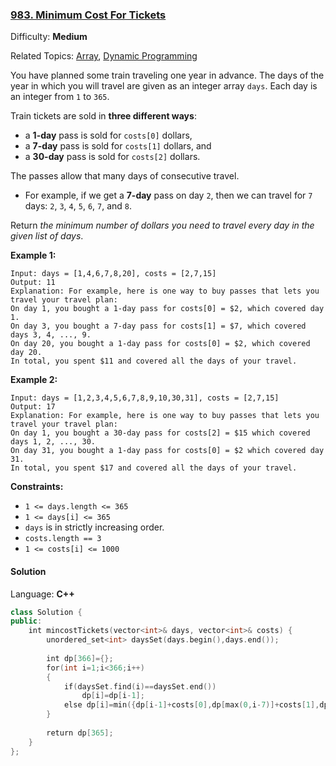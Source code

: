 ### [983\. Minimum Cost For Tickets](https://leetcode.com/problems/minimum-cost-for-tickets/)

Difficulty: **Medium**  

Related Topics: [Array](https://leetcode.com/tag/array/), [Dynamic Programming](https://leetcode.com/tag/dynamic-programming/)


You have planned some train traveling one year in advance. The days of the year in which you will travel are given as an integer array `days`. Each day is an integer from `1` to `365`.

Train tickets are sold in **three different ways**:

*   a **1-day** pass is sold for `costs[0]` dollars,
*   a **7-day** pass is sold for `costs[1]` dollars, and
*   a **30-day** pass is sold for `costs[2]` dollars.

The passes allow that many days of consecutive travel.

*   For example, if we get a **7-day** pass on day `2`, then we can travel for `7` days: `2`, `3`, `4`, `5`, `6`, `7`, and `8`.

Return _the minimum number of dollars you need to travel every day in the given list of days_.

**Example 1:**

```
Input: days = [1,4,6,7,8,20], costs = [2,7,15]
Output: 11
Explanation: For example, here is one way to buy passes that lets you travel your travel plan:
On day 1, you bought a 1-day pass for costs[0] = $2, which covered day 1.
On day 3, you bought a 7-day pass for costs[1] = $7, which covered days 3, 4, ..., 9.
On day 20, you bought a 1-day pass for costs[0] = $2, which covered day 20.
In total, you spent $11 and covered all the days of your travel.
```

**Example 2:**

```
Input: days = [1,2,3,4,5,6,7,8,9,10,30,31], costs = [2,7,15]
Output: 17
Explanation: For example, here is one way to buy passes that lets you travel your travel plan:
On day 1, you bought a 30-day pass for costs[2] = $15 which covered days 1, 2, ..., 30.
On day 31, you bought a 1-day pass for costs[0] = $2 which covered day 31.
In total, you spent $17 and covered all the days of your travel.
```

**Constraints:**

*   `1 <= days.length <= 365`
*   `1 <= days[i] <= 365`
*   `days` is in strictly increasing order.
*   `costs.length == 3`
*   `1 <= costs[i] <= 1000`


#### Solution

Language: **C++**

```c++
class Solution {
public:
    int mincostTickets(vector<int>& days, vector<int>& costs) {
        unordered_set<int> daysSet(days.begin(),days.end());
        
        int dp[366]={};
        for(int i=1;i<366;i++)
        {
            if(daysSet.find(i)==daysSet.end())
                dp[i]=dp[i-1];
            else dp[i]=min({dp[i-1]+costs[0],dp[max(0,i-7)]+costs[1],dp[max(0,i-30)]+costs[2]});
        }
        
        return dp[365];
    }
};
```
